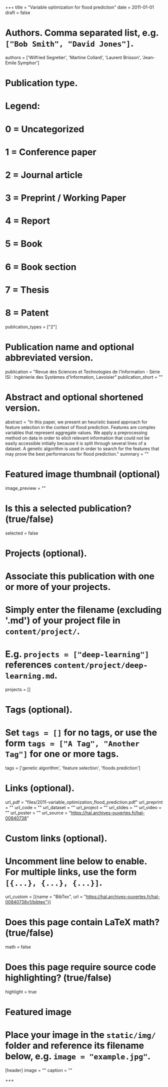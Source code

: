 +++
title = "Variable optimization for flood prediction"
date = 2011-01-01
draft = false

# Authors. Comma separated list, e.g. `["Bob Smith", "David Jones"]`.
authors = ['Wilfried Segretier', 'Martine Collard', 'Laurent Brisson', 'Jean-Emile Symphor']

# Publication type.
# Legend:
# 0 = Uncategorized
# 1 = Conference paper
# 2 = Journal article
# 3 = Preprint / Working Paper
# 4 = Report
# 5 = Book
# 6 = Book section
# 7 = Thesis
# 8 = Patent
publication_types = ["2"]

# Publication name and optional abbreviated version.
publication = "Revue des Sciences et Technologies de l'Information - Série ISI : Ingénierie des Systèmes d'Information, Lavoisier"
publication_short = ""

# Abstract and optional shortened version.
abstract = "In this paper, we present an heuristic based approach for feature selection in the context of flood prediction. Features are complex variables that represent aggregate values. We apply a preprocessing method on data in order to elicit relevant information that could not be easily accessible initially because it is split through several lines of a dataset. A genetic algorithm is used in order to search for the features that may prove the best performances for flood prediction."
summary = ""

# Featured image thumbnail (optional)
image_preview = ""

# Is this a selected publication? (true/false)
selected = false

# Projects (optional).
#   Associate this publication with one or more of your projects.
#   Simply enter the filename (excluding '.md') of your project file in `content/project/`.
#   E.g. `projects = ["deep-learning"]` references `content/project/deep-learning.md`.
projects = []

# Tags (optional).
#   Set `tags = []` for no tags, or use the form `tags = ["A Tag", "Another Tag"]` for one or more tags.
tags = ['genetic algorithm', 'feature selection', 'floods prediction']

# Links (optional).
url_pdf = "files/2011-variable_optimization_flood_prediction.pdf"
url_preprint = ""
url_code = ""
url_dataset = ""
url_project = ""
url_slides = ""
url_video = ""
url_poster = ""
url_source = "https://hal.archives-ouvertes.fr/hal-00840738"

# Custom links (optional).
#   Uncomment line below to enable. For multiple links, use the form `[{...}, {...}, {...}]`.
url_custom = [{name = "BibTex", url = "https://hal.archives-ouvertes.fr/hal-00840738v1/bibtex"}]

# Does this page contain LaTeX math? (true/false)
math = false

# Does this page require source code highlighting? (true/false)
highlight = true

# Featured image
# Place your image in the `static/img/` folder and reference its filename below, e.g. `image = "example.jpg"`.
[header]
image = ""
caption = ""

+++
